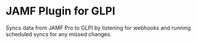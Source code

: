 # JAMF Plugin for GLPI
Syncs data from JAMF Pro to GLPI by listening for webhooks and running scheduled syncs for any missed changes.
